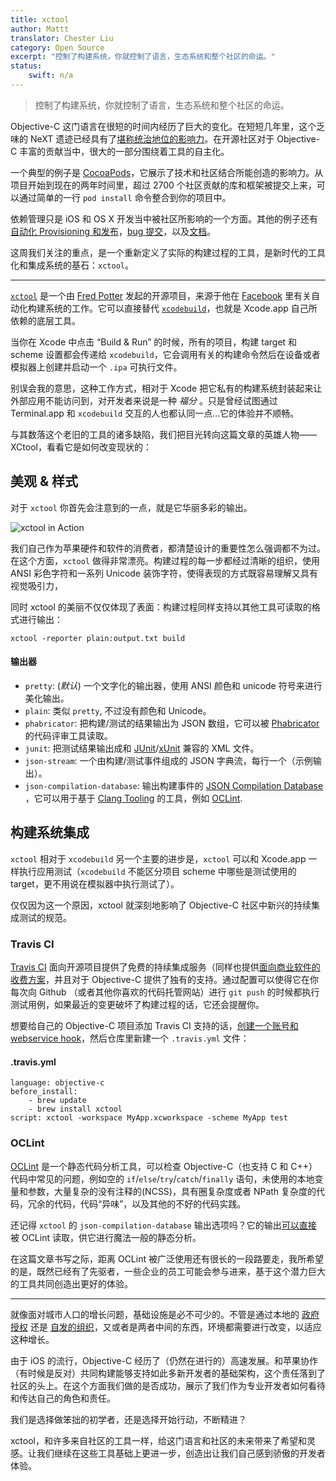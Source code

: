 ```yaml
---
title: xctool
author: Mattt
translator: Chester Liu
category: Open Source
excerpt: "控制了构建系统，你就控制了语言，生态系统和整个社区的命运。"
status:
    swift: n/a
---
```


> 控制了构建系统，你就控制了语言，生态系统和整个社区的命运。

Objective-C 这门语言在很短的时间内经历了巨大的变化。在短短几年里，这个乏味的 NeXT 遗迹已经具有了[堪称统治地位的影响力](http://www.tiobe.com/index.php/content/paperinfo/tpci/index.html)。在开源社区对于 Objective-C 丰富的贡献当中，很大的一部分围绕着工具的自主化。

一个典型的例子是 [CocoaPods](http://cocoapods.org)，它展示了技术和社区结合所能创造的影响力。从项目开始到现在的两年时间里，超过 2700 个社区贡献的库和框架被提交上来，可以通过简单的一行 `pod install` 命令整合到你的项目中。

依赖管理只是 iOS 和 OS X 开发当中被社区所影响的一个方面。其他的例子还有[自动化 Provisioning 和发布](http://nomad-cli.com)，[bug 提交](http://www.quickradar.com)，以及[文档](http://cocoadocs.org)。

这周我们关注的重点，是一个重新定义了实际的构建过程的工具，是新时代的工具化和集成系统的基石：`xctool`。

* * *

[`xctool`](https://github.com/facebook/xctool) 是一个由 [Fred Potter](https://github.com/fpotter) 发起的开源项目，来源于他在 [Facebook](https://github.com/facebook) 里有关自动化构建系统的工作。它可以直接替代 [`xcodebuild`](https://developer.apple.com/library/mac/documentation/Darwin/Reference/ManPages/man1/xcodebuild.1.html)，也就是 Xcode.app 自己所依赖的底层工具。

当你在 Xcode 中点击 “Build & Run” 的时候，所有的项目，构建 target 和 scheme 设置都会传递给 `xcodebuild`，它会调用有关的构建命令然后在设备或者模拟器上创建并启动一个 `.ipa` 可执行文件。

别误会我的意思，这种工作方式，相对于 Xcode 把它私有的构建系统封装起来让外部应用不能访问到，对开发者来说是一种 _福分_ 。只是曾经试图通过 Terminal.app 和 `xcodebuild` 交互的人也都认同一点...它的体验并不顺畅。

与其数落这个老旧的工具的诸多缺陷，我们把目光转向这篇文章的英雄人物——XCtool，看看它是如何改变现状的：

## 美观 & 样式

对于 `xctool` 你首先会注意到的一点，就是它华丽多彩的输出。

![xctool in Action](https://nshipster.s3.amazonaws.com/xctool-example.gif)

我们自己作为苹果硬件和软件的消费者，都清楚设计的重要性怎么强调都不为过。在这个方面，`xctool` 做得非常漂亮。构建过程的每一步都经过清晰的组织，使用 ANSI 彩色字符和一系列 Unicode 装饰字符，使得表现的方式既容易理解又具有视觉吸引力，

同时 xctool 的美丽不仅仅体现了表面：构建过程同样支持以其他工具可读取的格式进行输出：

    xctool -reporter plain:output.txt build

#### 输出器

- `pretty`: (_默认_) 一个文字化的输出器，使用 ANSI 颜色和 unicode 符号来进行美化输出。
- `plain`: 类似 `pretty`, 不过没有颜色和 Unicode。
- `phabricator`: 把构建/测试的结果输出为 JSON 数组，它可以被 [Phabricator](http://phabricator.org) 的代码评审工具读取。
- `junit`: 把测试结果输出成和 [JUnit](http://junit.org)/[xUnit](http://xunit.codeplex.com) 兼容的 XML 文件。
- `json-stream`: 一个由构建/测试事件组成的 JSON 字典流，每行一个（示例输出）。
- `json-compilation-database`: 输出构建事件的 [JSON Compilation Database](http://clang.llvm.org/docs/JSONCompilationDatabase.html) ，它可以用于基于 [Clang Tooling](http://clang.llvm.org/docs/LibTooling.html) 的工具，例如 [OCLint](http://oclint.org).

## 构建系统集成

`xctool` 相对于 `xcodebuild` 另一个主要的进步是，`xctool` 可以和 Xcode.app 一样执行应用测试（`xcodebuild` 不能区分项目 scheme 中哪些是测试使用的 target，更不用说在模拟器中执行测试了）。

仅仅因为这一个原因，xctool 就深刻地影响了 Objective-C 社区中新兴的持续集成测试的规范。

### Travis CI

[Travis CI](https://travis-ci.org) 面向开源项目提供了免费的持续集成服务（同样也提供[面向商业软件的收费方案](http://travis-ci.com)，并且对于 Objective-C 提供了独有的支持。通过配置可以使得它在你每次向 Github （或者其他你喜欢的代码托管网站）进行 `git push` 的时候都执行测试用例，如果最近的变更破坏了构建过程的话，它还会提醒你。

想要给自己的 Objective-C 项目添加 Travis CI 支持的话，[创建一个账号和 webservice hook](http://about.travis-ci.org/docs/user/getting-started/)，然后仓库里新建一个 `.travis.yml` 文件：

#### .travis.yml

```{yaml}
language: objective-c
before_install:
    - brew update
    - brew install xctool
script: xctool -workspace MyApp.xcworkspace -scheme MyApp test
```

### OCLint

[OCLint](http://oclint.org) 是一个静态代码分析工具，可以检查 Objective-C（也支持 C 和 C++）代码中常见的问题，例如空的 `if`/`else`/`try`/`catch`/`finally` 语句，未使用的本地变量和参数，大量复杂的没有注释的(NCSS)，具有圈复杂度或者 NPath 复杂度的代码，冗余的代码，代码“异味”，以及其他的不好的代码实践。

还记得 `xctool` 的 `json-compilation-database` 输出选项吗？它的输出[可以直接](http://docs.oclint.org/en/dev/guide/xctool.html) 被 OCLint 读取，供它进行魔法一般的静态分析。

在这篇文章书写之际，距离 OCLint 被广泛使用还有很长的一段路要走，我所希望的是，既然已经有了先驱者，一些企业的员工可能会参与进来，基于这个潜力巨大的工具共同创造出更好的体验。

* * *

就像面对城市人口的增长问题，基础设施是必不可少的。不管是通过本地的 [政府授权](https://en.wikipedia.org/wiki/Commissioners'_Plan_of_1811) 还是 [自发的组织](https://en.wikipedia.org/wiki/Kowloon_Walled_City)，又或者是两者中间的东西，环境都需要进行改变，以适应这种增长。

由于 iOS 的流行，Objective-C 经历了（仍然在进行的）高速发展。和苹果协作（有时候是反对）共同构建能够支持如此多新开发者的基础架构，这个责任落到了社区的头上。在这个方面我们做的是否成功，展示了我们作为专业开发者如何看待和传达自己的角色和责任。

我们是选择做笨拙的初学者，还是选择开始行动，不断精进？

xctool，和许多来自社区的工具一样，给这门语言和社区的未来带来了希望和灵感。让我们继续在这些工具基础上更进一步，创造出让我们自己感到骄傲的开发者体验。

